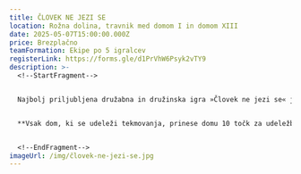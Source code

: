 ```yaml
---
title: ČLOVEK NE JEZI SE
location: Rožna dolina, travnik med domom I in domom XIII
date: 2025-05-07T15:00:00.000Z
price: Brezplačno
teamFormation: Ekipe po 5 igralcev
registerLink: https://forms.gle/d1PrVhW6Psyk2vTY9
description: >-
  <!--StartFragment-->


  Najbolj priljubljena družabna in družinska igra »Človek ne jezi se« je zelo enostavna za igranje. Za dodatno popestritev pri igranju, smo figurice zamenjali s študenti, pri čemer 4 študentje stojijo v polju, peti študent pa meče kocko. Ekipe so lahko moške, ženske ali mešane, vendar vsi tekmujejo v skupnem sistemu. **POZOR! Igre se lahko udeležijo le študentje iz študentskih domov, pri tem pa morajo biti vsi tekmovalci določene ekipe iz istega doma. Pri tem športu lahko za vsak dom tekmuje le po ena ekipa.**


  **Vsak dom, ki se udeleži tekmovanja, prinese domu 10 točk za udeležbo. Zmagovalni trije domovi poleg tega prejmejo še dodatne točke; 1. mesto 14 točk, 2. mesto 12 točk, ter 3. mesto 10 točk.**


  <!--EndFragment-->
imageUrl: /img/človek-ne-jezi-se.jpg
---
```

